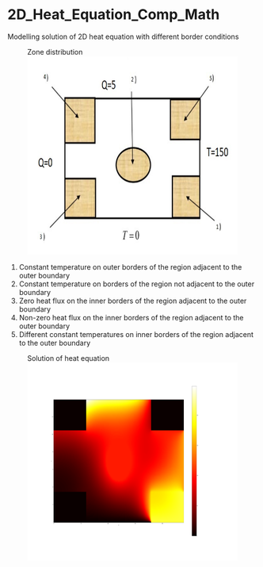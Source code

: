 # 2D_Heat_Equation_Comp_Math
Modelling solution of 2D heat equation with different border conditions


<figure>
  <figtitle>Zone distribution</figtitle>
  <img src="./Zone_distibution.jpg" width="700" height="400">
</figure>


1) Constant temperature on outer borders of the region adjacent to the outer boundary
2) Constant temperature on borders of the region not adjacent to the outer boundary
3) Zero heat flux on the inner borders of the region adjacent to the outer boundary
4) Non-zero heat flux on the inner borders of the region adjacent to the outer boundary
5) Different constant temperatures on inner borders of the region adjacent to the outer boundary

<figure>
  <figtitle>Solution of heat equation</figtitle>
  <img src="./temp.png" width="700" height="400">
</figure>
